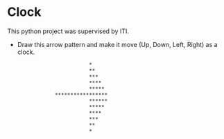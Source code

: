 # Clock
This python project was supervised by ITI.
- Draw this arrow pattern and make it move (Up, Down, Left, Right) as a clock.

                             *                                        
                             **                              
                             ***                              
                             ****                            
                             *****                            
                  *****************                          
                             ******                          
                             *****                            
                             ****                            
                             ***                              
                             **                                
                             *  
